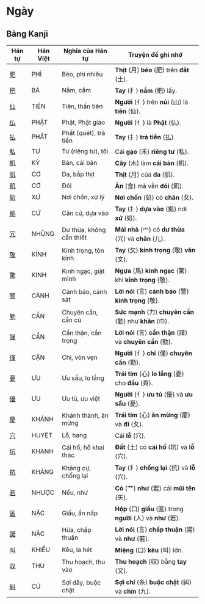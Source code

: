 # Ngày

## Bảng Kanji

| Hán tự | Hán Việt | Nghĩa của Hán tự | Truyện để ghi nhớ |
|---|---|---|---|
| [肥](https://mazii.net/vi-VN/search/kanji/javi/%E8%82%A5) | PHÌ | Béo, phì nhiêu | **Thịt** (月) **béo** (肥) trên **đất** (土). |
| [把](https://mazii.net/vi-VN/search/kanji/javi/%E6%8A%8A) | BẢ | Nắm, cầm | **Tay** (扌) **nắm** (把) lấy. |
| [仙](https://mazii.net/vi-VN/search/kanji/javi/%E4%BB%99) | TIÊN | Tiên, thần tiên | **Người** (亻) trên **núi** (山) là **tiên** (仙). |
| [仏](https://mazii.net/vi-VN/search/kanji/javi/%E4%BB%8F) | PHẬT | Phật, Phật giáo | **Người** (亻) là **Phật** (仏). |
| [払](https://mazii.net/vi-VN/search/kanji/javi/%E6%89%95) | PHẤT | Phất (quét), trả tiền | **Tay** (扌) **trả tiền** (払). |
| [私](https://mazii.net/vi-VN/search/kanji/javi/%E7%A7%81) | TƯ | Tư (riêng tư), tôi | Cái **gạo** (禾) **riêng tư** (私). |
| [机](https://mazii.net/vi-VN/search/kanji/javi/%E6%9C%BA) | KỶ | Bàn, cái bàn | **Cây** (木) làm **cái bàn** (机). |
| [肌](https://mazii.net/vi-VN/search/kanji/javi/%E8%82%8C) | CƠ | Da, bắp thịt | **Thịt** (月) của **da** (肌). |
| [飢](https://mazii.net/vi-VN/search/kanji/javi/%E9%A3%A2) | CƠ | Đói | **Ăn** (食) mà vẫn **đói** (飢). |
| [処](https://mazii.net/vi-VN/search/kanji/javi/%E5%87%A6) | XỨ | Nơi chốn, xử lý | **Nơi chốn** (処) có **chân** (夂). |
| [拠](https://mazii.net/vi-VN/search/kanji/javi/%E6%8B%A0) | CỨ | Căn cứ, dựa vào | **Tay** (扌) **dựa vào** (拠) nơi **xứ** (処). |
| [冗](https://mazii.net/vi-VN/search/kanji/javi/%E5%86%97) | NHŨNG | Dư thừa, không cần thiết | **Mái nhà** (宀) có **dư thừa** (冗) và **chân** (儿). |
| [敬](https://mazii.net/vi-VN/search/kanji/javi/%E6%95%AC) | KÍNH | Kính trọng, tôn kính | **Tay** (攵) **kính trọng** (敬) **văn** (文). |
| [驚](https://mazii.net/vi-VN/search/kanji/javi/%E9%A9%9A) | KINH | Kinh ngạc, giật mình | **Ngựa** (馬) **kinh ngạc** (驚) khi **kính trọng** (敬). |
| [警](https://mazii.net/vi-VN/search/kanji/javi/%E8%AD%A6) | CẢNH | Cảnh báo, cảnh sát | **Lời nói** (言) **cảnh báo** (警) **kính trọng** (敬). |
| [勤](https://mazii.net/vi-VN/search/kanji/javi/%E5%8B%A4) | CẦN | Chuyên cần, cần cù | **Sức mạnh** (力) **chuyên cần** (勤) như **khăn** (巾). |
| [謹](https://mazii.net/vi-VN/search/kanji/javi/%E8%AC%B9) | CẨN | Cẩn thận, cẩn trọng | **Lời nói** (言) **cẩn thận** (謹) và **chuyên cần** (勤). |
| [僅](https://mazii.net/vi-VN/search/kanji/javi/%E5%83%85) | CẬN | Chỉ, vỏn vẹn | **Người** (亻) **chỉ** (僅) **chuyên cần** (勤). |
| [憂](https://mazii.net/vi-VN/search/kanji/javi/%E6%86%82) | ƯU | Ưu sầu, lo lắng | **Trái tim** (心) **lo lắng** (憂) cho **đầu** (頁). |
| [優](https://mazii.net/vi-VN/search/kanji/javi/%E5%84%AA) | ƯU | Ưu tú, ưu việt | **Người** (亻) **ưu tú** (優) và **ưu sầu** (憂). |
| [慶](https://mazii.net/vi-VN/search/kanji/javi/%E6%85%B6) | KHÁNH | Khánh thành, ăn mừng | **Trái tim** (心) **ăn mừng** (慶) và **đi** (夂). |
| [穴](https://mazii.net/vi-VN/search/kanji/javi/%E7%A9%B4) | HUYỆT | Lỗ, hang | Cái **lỗ** (穴). |
| [坑](https://mazii.net/vi-VN/search/kanji/javi/%E5%9D%91) | KHANH | Cái hố, hố khai thác | **Đất** (土) có **cái hố** (坑) và **lỗ** (穴). |
| [抗](https://mazii.net/vi-VN/search/kanji/javi/%E6%8A%97) | KHÁNG | Kháng cự, chống lại | **Tay** (扌) **chống lại** (抗) và **lỗ** (穴). |
| [若](https://mazii.net/vi-VN/search/kanji/javi/%E8%8B%A5) | NHƯỢC | Nếu, như | **Cỏ** (艹) **như** (若) cái **mũi tên** (矢). |
| [匿](https://mazii.net/vi-VN/search/kanji/javi/%E5%8C%BF) | NẶC | Giấu, ẩn nấp | **Hộp** (口) **giấu** (匿) trong **người** (人) và **như** (若). |
| [諾](https://mazii.net/vi-VN/search/kanji/javi/%E8%AB%BE) | NẶC | Hứa, chấp thuận | **Lời nói** (言) **chấp thuận** (諾) và **như** (若). |
| [叫](https://mazii.net/vi-VN/search/kanji/javi/%E5%8F%AB) | KHIẾU | Kêu, la hét | **Miệng** (口) **kêu** (叫) lớn. |
| [収](https://mazii.net/vi-VN/search/kanji/javi/%E5%8F%8E) | THU | Thu hoạch, thu vào | **Thu hoạch** (収) bằng **tay** (又). |
| [糾](https://mazii.net/vi-VN/search/kanji/javi/%E7%B3%BE) | CỦ | Sợi dây, buộc chặt | **Sợi chỉ** (糸) **buộc chặt** (糾) và **chín** (九). |

